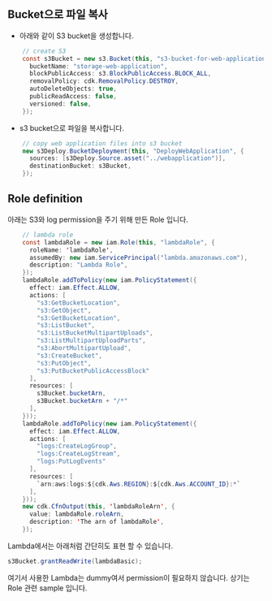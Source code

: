 ## Bucket으로 파일 복사

- 아래와 같이 S3 bucket을 생성합니다. 

```java
    // create S3
    const s3Bucket = new s3.Bucket(this, "s3-bucket-for-web-application",{
      bucketName: "storage-web-application",
      blockPublicAccess: s3.BlockPublicAccess.BLOCK_ALL,
      removalPolicy: cdk.RemovalPolicy.DESTROY,
      autoDeleteObjects: true,
      publicReadAccess: false,
      versioned: false,
    });
```

- s3 bucket으로 파일을 복사합니다. 

```java
    // copy web application files into s3 bucket
    new s3Deploy.BucketDeployment(this, "DeployWebApplication", {
      sources: [s3Deploy.Source.asset("../webapplication")],
      destinationBucket: s3Bucket,
    });
```    

## Role definition

아래는 S3와 log permission을 주기 위해 만든 Role 입니다. 

```java
    // lambda role 
    const lambdaRole = new iam.Role(this, "lambdaRole", {
      roleName: 'lambdaRole',
      assumedBy: new iam.ServicePrincipal("lambda.amazonaws.com"),
      description: "Lambda Role",
    });
    lambdaRole.addToPolicy(new iam.PolicyStatement({
      effect: iam.Effect.ALLOW,
      actions: [
        "s3:GetBucketLocation",
        "s3:GetObject",
        "s3:GetBucketLocation",
        "s3:ListBucket",
        "s3:ListBucketMultipartUploads",
        "s3:ListMultipartUploadParts",
        "s3:AbortMultipartUpload",
        "s3:CreateBucket",
        "s3:PutObject",
        "s3:PutBucketPublicAccessBlock"
      ],
      resources: [
        s3Bucket.bucketArn,
        s3Bucket.bucketArn + "/*"
      ],
    }));
    lambdaRole.addToPolicy(new iam.PolicyStatement({
      effect: iam.Effect.ALLOW,
      actions: [
        "logs:CreateLogGroup",
        "logs:CreateLogStream",
        "logs:PutLogEvents"
      ],
      resources: [
        `arn:aws:logs:${cdk.Aws.REGION}:${cdk.Aws.ACCOUNT_ID}:*`
      ],
    }));
    new cdk.CfnOutput(this, 'lambdaRoleArn', {
      value: lambdaRole.roleArn,
      description: 'The arn of lambdaRole',
    });
```    
   
   Lambda에서는 아래처럼 간단히도 표현 할 수 있습니다.
   
   ```java
   s3Bucket.grantReadWrite(lambdaBasic);
   ```
   
   여기서 사용한 Lambda는 dummy여서 permission이 필요하지 않습니다. 상기는 Role 관련 sample 입니다.
